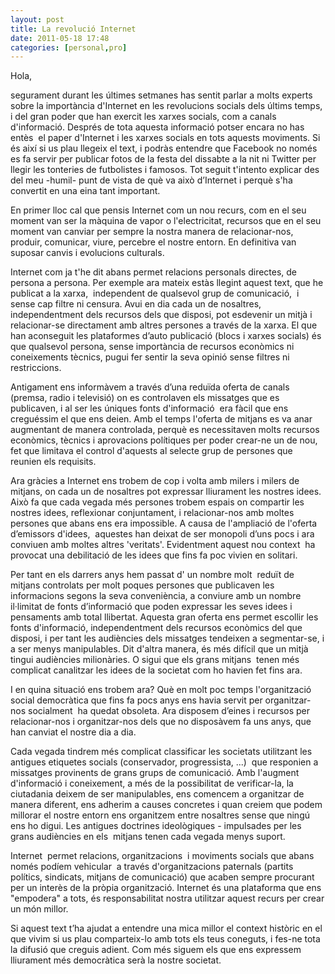 ```yaml
---
layout: post
title: La revolució Internet
date: 2011-05-18 17:48
categories: [personal,pro]
---
```

Hola,

segurament durant les últimes setmanes has sentit parlar a molts experts sobre la importància d'Internet en les revolucions socials dels últims temps, i del gran poder que han exercit les xarxes socials, com a canals d'informació. Després de tota aquesta informació potser encara no has entès  el paper d'Internet i les xarxes socials en tots aquests moviments. Si és així si us plau llegeix el text, i podràs entendre que Facebook no només es fa servir per publicar fotos de la festa del dissabte a la nit ni Twitter per llegir les tonteries de futbolistes i famosos. Tot seguit t'intento explicar des del meu -humil- punt de vista de què va això d’Internet i perquè s'ha convertit en una eina tant important.

En primer lloc cal que pensis Internet com un nou recurs, com en el seu moment van ser la màquina de vapor o l'electricitat, recursos que en el seu moment van canviar per sempre la nostra manera de relacionar-nos, produir, comunicar, viure, percebre el nostre entorn. En definitiva van suposar canvis i evolucions culturals.

Internet com ja t'he dit abans permet relacions personals directes, de persona a persona. Per exemple ara mateix estàs llegint aquest text, que he publicat a la xarxa,  independent de qualsevol grup de comunicació,  i sense cap filtre ni censura. Avui en dia cada un de nosaltres, independentment dels recursos dels que disposi, pot esdevenir un mitjà i relacionar-se directament amb altres persones a través de la xarxa. El que han aconseguit les plataformes d’auto publicació (blocs i xarxes socials) és que qualsevol persona, sense importància de recursos econòmics ni coneixements tècnics, pugui fer sentir la seva opinió sense filtres ni restriccions.

Antigament ens informàvem a través d’una reduïda oferta de canals (premsa, radio i televisió) on es controlaven els missatges que es publicaven, i al ser les úniques fonts d'informació  era fàcil que ens creguéssim el que ens deien. Amb el temps l'oferta de mitjans es va anar augmentant de manera controlada, perquè es necessitaven molts recursos econòmics, tècnics i aprovacions polítiques per poder crear-ne un de nou, fet que limitava el control d'aquests al selecte grup de persones que reunien els requisits.

Ara gràcies a Internet ens trobem de cop i volta amb milers i milers de mitjans, on cada un de nosaltres pot expressar lliurament les nostres idees. Això fa que cada vegada més persones trobem espais on compartir les nostres idees, reflexionar conjuntament, i relacionar-nos amb moltes persones que abans ens era impossible. A causa de l'ampliació de l'oferta d’emissors d'idees,  aquestes han deixat de ser monopoli d’uns pocs i ara conviuen amb moltes altres 'veritats'. Evidentment aquest nou context  ha provocat una debilitació de les idees que fins fa poc vivien en solitari.

Per tant en els darrers anys hem passat d' un nombre molt  reduït de mitjans controlats per molt poques persones que publicaven les informacions segons la seva conveniència, a conviure amb un nombre il·limitat de fonts d’informació que poden expressar les seves idees i pensaments amb total llibertat. Aquesta gran oferta ens permet escollir les fonts d'informació, independentment dels recursos econòmics del que disposi, i per tant les audiències dels missatges tendeixen a segmentar-se, i a ser menys manipulables. Dit d'altra manera, és més difícil que un mitjà tingui audiències milionàries. O sigui que els grans mitjans  tenen més complicat canalitzar les idees de la societat com ho havien fet fins ara.

I en quina situació ens trobem ara? Què en molt poc temps l'organització social democràtica que fins fa pocs anys ens havia servit per organitzar-nos socialment  ha quedat obsoleta. Ara disposem d’eines i recursos per relacionar-nos i organitzar-nos dels que no disposàvem fa uns anys, que han canviat el nostre dia a dia.

Cada vegada tindrem més complicat classificar les societats utilitzant les antigues etiquetes socials (conservador, progressista, ...)  que responien a missatges provinents de grans grups de comunicació. Amb l'augment d'informació i coneixement, a més de la possibilitat de verificar-la, la ciutadania deixem de ser manipulables, ens comencem a organitzar de manera diferent, ens adherim a causes concretes i quan creiem que podem millorar el nostre entorn ens organitzem entre nosaltres sense que ningú ens ho digui. Les antigues doctrines ideològiques - impulsades per les grans audiències en els  mitjans tenen cada vegada menys suport.

Internet  permet relacions, organitzacions  i moviments socials que abans només podíem vehicular  a través d'organitzacions paternals (partits polítics, sindicats, mitjans de comunicació) que acaben sempre procurant per un interès de la pròpia organització. Internet és una plataforma que ens "empodera" a tots, és responsabilitat nostra utilitzar aquest recurs per crear un món millor.

Si aquest text t’ha ajudat a entendre una mica millor el context històric en el que vivim si us plau comparteix-lo amb tots els teus coneguts, i fes-ne tota la difusió que creguis adient. Com més siguem els que ens expressem lliurament més democràtica serà la nostre societat.
